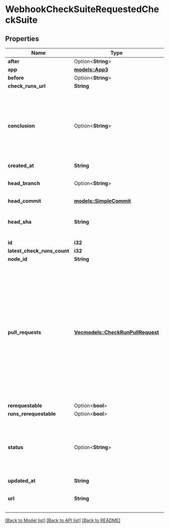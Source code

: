 # WebhookCheckSuiteRequestedCheckSuite

## Properties

Name | Type | Description | Notes
------------ | ------------- | ------------- | -------------
**after** | Option<**String**> |  | 
**app** | [**models::App3**](App_3.md) |  | 
**before** | Option<**String**> |  | 
**check_runs_url** | **String** |  | 
**conclusion** | Option<**String**> | The summary conclusion for all check runs that are part of the check suite. This value will be `null` until the check run has completed. | 
**created_at** | **String** |  | 
**head_branch** | Option<**String**> | The head branch name the changes are on. | 
**head_commit** | [**models::SimpleCommit**](SimpleCommit.md) |  | 
**head_sha** | **String** | The SHA of the head commit that is being checked. | 
**id** | **i32** |  | 
**latest_check_runs_count** | **i32** |  | 
**node_id** | **String** |  | 
**pull_requests** | [**Vec<models::CheckRunPullRequest>**](Check_Run_Pull_Request.md) | An array of pull requests that match this check suite. A pull request matches a check suite if they have the same `head_sha` and `head_branch`. When the check suite's `head_branch` is in a forked repository it will be `null` and the `pull_requests` array will be empty. | 
**rerequestable** | Option<**bool**> |  | [optional]
**runs_rerequestable** | Option<**bool**> |  | [optional]
**status** | Option<**String**> | The summary status for all check runs that are part of the check suite. Can be `requested`, `in_progress`, or `completed`. | 
**updated_at** | **String** |  | 
**url** | **String** | URL that points to the check suite API resource. | 

[[Back to Model list]](../README.md#documentation-for-models) [[Back to API list]](../README.md#documentation-for-api-endpoints) [[Back to README]](../README.md)


